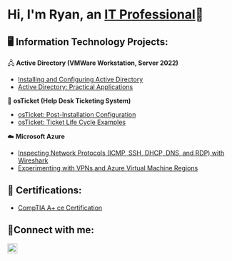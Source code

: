 <h1>Hi, I'm Ryan, an <a href="https://www.linkedin.com/in/rcmallory/">IT Professional</a>👋</h1>

<h2>🖥️ Information Technology Projects:</h2>

</a>🖧 <b>Active Directory (VMWare Workstation, Server 2022)</b>
  - [Installing and Configuring Active Directory](https://github.com/ryanmallory/active-directory-setup)
  - [Active Directory: Practical Applications](https://github.com/ryanmallory/AD-applications)

</a>🎫 <b>osTicket (Help Desk Ticketing System)</b>
  - [osTicket: Post-Installation Configuration](https://github.com/ryanmallory/osticket-config)
  - [osTicket: Ticket Life Cycle Examples](https://github.com/ryanmallory/osticket-life-cycle)

</a>☁️ <b>Microsoft Azure</b>
  - [Inspecting Network Protocols (ICMP, SSH, DHCP, DNS, and RDP) with Wireshark](https://github.com/ryanmallory/azure-network-protocols)
  - [Experimenting with VPNs and Azure Virtual Machine Regions](https://github.com/ryanmallory/azure-vpn-lab)

<h2>📄 Certifications:</h2>

- [CompTIA A+ ce Certification](https://www.credly.com/badges/9a9c879e-6fc7-4b5b-a3b2-10850aecd3a3/public_url)

<h2>🤳Connect with me:</h2>

[<img align="left" alt="Josh | LinkedIn" width="22px" src="https://cdn.jsdelivr.net/npm/simple-icons@v3/icons/linkedin.svg" />][linkedin]

[linkedin]: https://www.linkedin.com/in/rcmallory/
